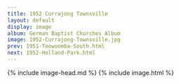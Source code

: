 ```yaml
---
title: 1952 Currajong Townsville
layout: default
display: image
album: German Baptist Churches Album
image: 1952-Currajong-Townsville.jpg
prev: 1951-Toowoomba-South.html
next: 1952-Holland-Park.html
---
```

{% include image-head.md %}
{% include image.html %}